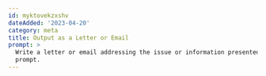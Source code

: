 ```yaml
---
id: myktovekzxshv
dateAdded: '2023-04-20'
category: meta
title: Output as a Letter or Email
prompt: >
  Write a letter or email addressing the issue or information presented in the
  prompt.
---
```

